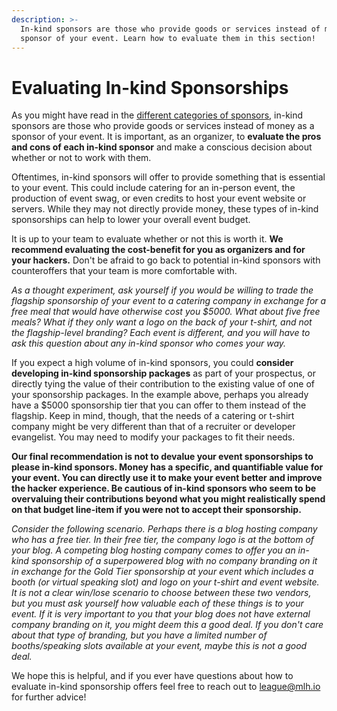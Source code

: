 ```yaml
---
description: >-
  In-kind sponsors are those who provide goods or services instead of money as a
  sponsor of your event. Learn how to evaluate them in this section!
---
```


# Evaluating In-kind Sponsorships

As you might have read in the [different categories of sponsors](./#hackathons-target-five-categories-of-sponsors), in-kind sponsors are those who provide goods or services instead of money as a sponsor of your event. It is important, as an organizer, to **evaluate the pros and cons of each in-kind sponsor** and make a conscious decision about whether or not to work with them.

Oftentimes, in-kind sponsors will offer to provide something that is essential to your event. This could include catering for an in-person event, the production of event swag, or even credits to host your event website or servers. While they may not directly provide money, these types of in-kind sponsorships can help to lower your overall event budget.

It is up to your team to evaluate whether or not this is worth it. **We recommend evaluating the cost-benefit for you as organizers and for your hackers.** Don't be afraid to go back to potential in-kind sponsors with counteroffers that your team is more comfortable with.

_As a thought experiment, ask yourself if you would be willing to trade the flagship sponsorship of your event to a catering company in exchange for a free meal that would have otherwise cost you $5000. What about five free meals? What if they only want a logo on the back of your t-shirt, and not the flagship-level branding? Each event is different, and you will have to ask this question about any in-kind sponsor who comes your way._

If you expect a high volume of in-kind sponsors, you could **consider developing in-kind sponsorship packages** as part of your prospectus, or directly tying the value of their contribution to the existing value of one of your sponsorship packages. In the example above, perhaps you already have a $5000 sponsorship tier that you can offer to them instead of the flagship. Keep in mind, though, that the needs of a catering or t-shirt company might be very different than that of a recruiter or developer evangelist. You may need to modify your packages to fit their needs.

**Our final recommendation is not to devalue your event sponsorships to please in-kind sponsors. Money has a specific, and quantifiable value for your event. You can directly use it to make your event better and improve the hacker experience. Be cautious of in-kind sponsors who seem to be overvaluing their contributions beyond what you might realistically spend on that budget line-item if you were not to accept their sponsorship.**

_Consider the following scenario. Perhaps there is a blog hosting company who has a free tier. In their free tier, the company logo is at the bottom of your blog. A competing blog hosting company comes to offer you an in-kind sponsorship of a superpowered blog with no company branding on it in exchange for the Gold Tier sponsorship at your event which includes a booth (or virtual speaking slot) and logo on your t-shirt and event website. It is not a clear win/lose scenario to choose between these two vendors, but you must ask yourself how valuable each of these things is to your event. If it is very important to you that your blog does not have external company branding on it, you might deem this a good deal. If you don't care about that type of branding, but you have a limited number of booths/speaking slots available at your event, maybe this is not a good deal._

We hope this is helpful, and if you ever have questions about how to evaluate in-kind sponsorship offers feel free to reach out to [league@mlh.io](mailto:league@mlh.io) for further advice!
